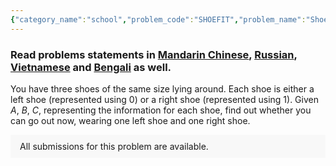 ```yaml
---
{"category_name":"school","problem_code":"SHOEFIT","problem_name":"Shoe Fit","problemComponents":{"constraints":"- $1 \\leq T \\leq 8$\n- $0 \\leq A, B, C \\leq 1$\n","constraintsState":true,"subtasks":"- 30 points : $1 \\leq R \\leq 10000$\n- 70 points : $1 \\leq R \\leq 10^9$\n","subtasksState":false,"inputFormat":"- The first line contains an integer $T$, the number of test cases. Then the test cases follow.\n- Each test case contains a single line of input, three integers $A$, $B$, $C$.\n","inputFormatState":true,"outputFormat":"For each test case, output in a single line the answer: $1$ if it\u0027s possible to go out with a pair of shoes and $0$ if not.\n","outputFormatState":true,"sampleTestCases":{"0":{"id":1,"input":"3\n0 0 0\n0 1 1\n1 0 1","output":"0\n1\n1","explanation":"**Test Case $1$:** Since there\u0027s no right shoe, it\u0027s not possible to go out with a pair of shoes.\n\n**Test Case $2$:** It\u0027s possible to go out with a pair of shoes wearing the first and last shoes.\n\n**Test Case $3$:** It\u0027s possible to go out with a pair of shoes wearing the first and second shoes.","isDeleted":false}}},"video_editorial_url":"https://youtu.be/OH9e2OSJ2Ds","languages_supported":{"0":"CPP14","1":"C","2":"JAVA","3":"PYTH 3.6","4":"CPP17","5":"PYTH","6":"PYP3","7":"CS2","8":"ADA","9":"PYPY","10":"TEXT","11":"PAS fpc","12":"NODEJS","13":"RUBY","14":"PHP","15":"GO","16":"HASK","17":"TCL","18":"PERL","19":"SCALA","20":"LUA","21":"kotlin","22":"BASH","23":"JS","24":"LISP sbcl","25":"rust","26":"PAS gpc","27":"BF","28":"CLOJ","29":"R","30":"D","31":"CAML","32":"FORT","33":"ASM","34":"swift","35":"FS","36":"WSPC","37":"LISP clisp","38":"SQL","39":"SCM guile","40":"PERL6","41":"ERL","42":"CLPS","43":"ICK","44":"NICE","45":"PRLG","46":"ICON","47":"COB","48":"SCM chicken","49":"PIKE","50":"SCM qobi","51":"ST","52":"SQLQ","53":"NEM"},"max_timelimit":0.5,"source_sizelimit":50000,"problem_author":"ashishgup","problem_tester":"aryanc403","date_added":"19-07-2021","tags":{"0":"ashishgup","1":"cakewalk","2":"cook131","3":"vichitr"},"problem_difficulty_level":"Cakewalk","best_tag":"","editorial_url":"https://discuss.codechef.com/problems/SHOEFIT","time":{"view_start_date":1627492504,"submit_start_date":1627492504,"visible_start_date":1627492504,"end_date":1735669800},"is_direct_submittable":false,"problemDiscussURL":"https://discuss.codechef.com/search?q=SHOEFIT","is_proctored":false,"visitedContests":{},"layout":"problem"}
---
```

### Read problems statements in [Mandarin Chinese](https://www.codechef.com/download/translated/COOK131/mandarin/SHOEFIT.pdf), [Russian](https://www.codechef.com/download/translated/COOK131/russian/SHOEFIT.pdf), [Vietnamese](https://www.codechef.com/download/translated/COOK131/vietnamese/SHOEFIT.pdf) and [Bengali](https://www.codechef.com/download/translated/COOK131/bengali/SHOEFIT.pdf) as well. 

You have three shoes of the same size lying around. Each shoe is either a left shoe (represented using $0$) or a right shoe (represented using $1$). Given $A$, $B$, $C$, representing the information for each shoe, find out whether you can go out now, wearing one left shoe and one right shoe.
<aside style='background: #f8f8f8;padding: 10px 15px;'><div>All submissions for this problem are available.</div></aside>